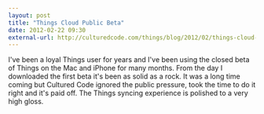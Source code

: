 ```yaml
---
layout: post
title: "Things Cloud Public Beta"
date: 2012-02-22 09:30
external-url: http://culturedcode.com/things/blog/2012/02/things-cloud-public-beta.html
---
```


I've been a loyal Things user for years and I've been using the closed beta of Things on the Mac and iPhone for many months. From the day I downloaded the first beta it's been as solid as a rock. It was a long time coming but Cultured Code ignored the public pressure, took the time to do it right and it's paid off. The Things syncing experience is polished to a very high gloss.

